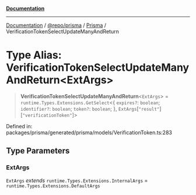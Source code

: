 [**Documentation**](../../../../../README.md)

***

[Documentation](../../../../../README.md) / [@repo/prisma](../../../README.md) / [Prisma](../README.md) / VerificationTokenSelectUpdateManyAndReturn

# Type Alias: VerificationTokenSelectUpdateManyAndReturn\<ExtArgs\>

> **VerificationTokenSelectUpdateManyAndReturn**\<`ExtArgs`\> = `runtime.Types.Extensions.GetSelect`\<\{ `expires?`: `boolean`; `identifier?`: `boolean`; `token?`: `boolean`; \}, `ExtArgs`\[`"result"`\]\[`"verificationToken"`\]\>

Defined in: packages/prisma/generated/prisma/models/VerificationToken.ts:283

## Type Parameters

### ExtArgs

`ExtArgs` *extends* `runtime.Types.Extensions.InternalArgs` = `runtime.Types.Extensions.DefaultArgs`
